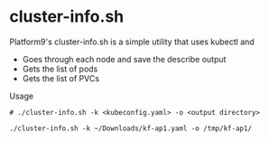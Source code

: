 # cluster-info.sh


Platform9's cluster-info.sh is a simple utility that uses kubectl
and
* Goes through each node and save the describe output
* Gets the list of pods
* Gets the list of PVCs

Usage

```
# ./cluster-info.sh -k <kubeconfig.yaml> -o <output directory>

./cluster-info.sh -k ~/Downloads/kf-ap1.yaml -o /tmp/kf-ap1/
```
